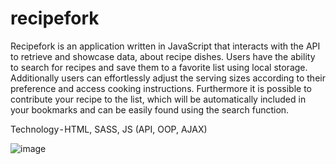 # recipefork

Recipefork is an application written in JavaScript that interacts with the API to retrieve and showcase data, about recipe dishes. Users have the ability to search for recipes and save them to a favorite list using local storage. Additionally users can effortlessly adjust the serving sizes according to their preference and access cooking instructions. Furthermore it is possible to contribute your recipe to the list, which will be automatically included in your bookmarks and can be easily found using the search function.

Technology - HTML, SASS, JS (API, OOP, AJAX)

![image](https://github.com/nileshcode1/recipefork/assets/77544758/781c3529-48c7-4238-87fc-48f9d5d45a71)

